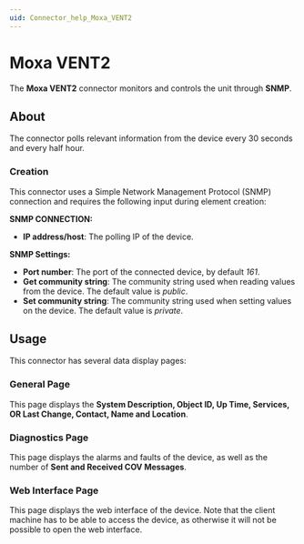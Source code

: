 ```yaml
---
uid: Connector_help_Moxa_VENT2
---
```


# Moxa VENT2

The **Moxa VENT2** connector monitors and controls the unit through **SNMP**.

## About

The connector polls relevant information from the device every 30 seconds and every half hour.

### Creation

This connector uses a Simple Network Management Protocol (SNMP) connection and requires the following input during element creation:

**SNMP CONNECTION:**

- **IP address/host**: The polling IP of the device.

**SNMP Settings:**

- **Port number**: The port of the connected device, by default *161*.
- **Get community string**: The community string used when reading values from the device. The default value is *public*.
- **Set community string**: The community string used when setting values on the device. The default value is *private*.

## Usage

This connector has several data display pages:

### General Page

This page displays the **System Description, Object ID, Up Time, Services, OR Last Change, Contact, Name and Location**.

### Diagnostics Page

This page displays the alarms and faults of the device, as well as the number of **Sent and Received COV Messages**.

### Web Interface Page

This page displays the web interface of the device. Note that the client machine has to be able to access the device, as otherwise it will not be possible to open the web interface.
